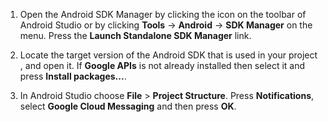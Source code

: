 1. Open the Android SDK Manager by clicking the icon on the toolbar of Android Studio or by clicking **Tools** -> **Android** -> **SDK Manager** on the menu. Press the **Launch Standalone SDK Manager** link.

2. Locate the target version of the Android SDK that is used in your project , and open it. If **Google APIs** is not already installed then select it and press **Install packages...**.

3. In Android Studio choose **File** > **Project Structure**. Press **Notifications**, select **Google Cloud Messaging** and then press **OK**.

<!--
3. Open **AndroidManifest.xml** and add this tag to the *application* tag.

        <meta-data android:name="com.google.android.gms.version"
            android:value="@integer/google_play_services_version" />
-->
